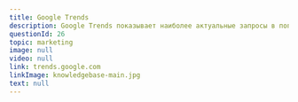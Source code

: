 ```yaml
---
title: Google Trends
description: Google Trends показывает наиболее актуальные запросы в популярный поисковик. Можно там черпать идеи для вашего контента и названий ваших блог постов. 
questionId: 26
topic: marketing
image: null
video: null
link: trends.google.com
linkImage: knowledgebase-main.jpg
text: null
---
```

